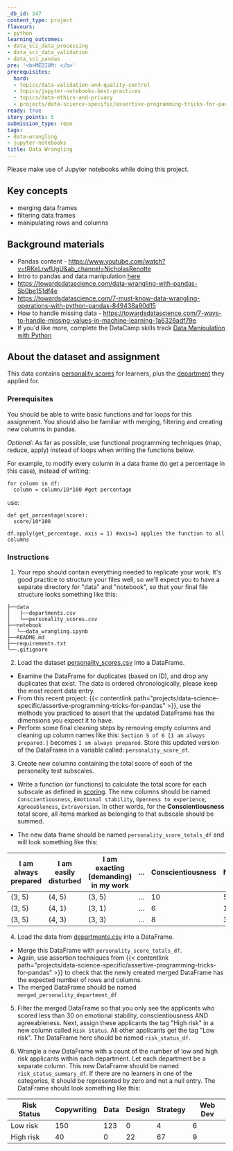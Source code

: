 ```yaml
---
_db_id: 247
content_type: project
flavours:
- python
learning_outcomes:
- data_sci_data_processing
- data_sci_data_validation
- data_sci_pandas
pre: '<b>MEDIUM: </b>'
prerequisites:
  hard:
  - topics/data-validation-and-quality-control
  - topics/jupyter-notebooks-best-practices
  - topics/data-ethics-and-privacy
  - projects/data-science-specific/assertive-programming-tricks-for-pandas
ready: true
story_points: 5
submission_type: repo
tags:
- data-wrangling
- jupyter-notebooks
title: Data Wrangling
---
```


Please make use of Jupyter notebooks while doing this project.
## Key concepts

- merging data frames
- filtering data frames
- manipulating rows and columns

## Background materials

- Pandas content - https://www.youtube.com/watch?v=tRKeLrwfUgU&ab_channel=NicholasRenotte 
- Intro to pandas and data manipulation [here](https://www.kaggle.com/learn/pandas)
- https://towardsdatascience.com/data-wrangling-with-pandas-5b0be151df4e
- https://towardsdatascience.com/7-must-know-data-wrangling-operations-with-python-pandas-849438a90d15
- How to handle missing data - https://towardsdatascience.com/7-ways-to-handle-missing-values-in-machine-learning-1a6326adf79e
- If you'd like more, complete the DataCamp skills track [Data Manipulation with Python](https://www.datacamp.com/tracks/data-manipulation-with-python)

## About the dataset and assignment

This data contains [personality scores](personality_scores.csv) for learners, plus the [department](departments.csv) they applied for.

### Prerequisites

You should be able to write basic functions and for loops for this assignment. You should also be familiar with merging, filtering and creating new columns in pandas.

_Optional:_
As far as possible, use functional programming techniques (map, reduce, apply) instead of loops when writing the functions below.

For example, to modify every column in a data frame (to get a percentage in this case), instead of writing:

```
for column in df:
  column = column/10*100 #get percentage
```

use:

```
def get_percentage(score):
  score/10*100

df.apply(get_percentage, axis = 1) #axis=1 applies the function to all columns
```

### Instructions

1. Your repo should contain everything needed to replicate your work. It's good practice to structure your files well, so we'll expect you to have a separate directory for "data" and "notebook", so that your final file structure looks something like this: 

```
├──data
│   ├──departments.csv
│   └──personality_scores.csv 
├──notebook
│  └──data_wrangling.ipynb
├──README.md
├──requirements.txt
└──.gitignore 
```
2. Load the dataset [personality_scores.csv](personality_scores.csv) into a DataFrame. 

- Examine the DataFrame for duplicates (based on ID), and drop any duplicates that exist. The data is ordered chronologically, please keep the most recent data entry. 
- From this recent project: {{< contentlink path="projects/data-science-specific/assertive-programming-tricks-for-pandas" >}}, use the methods you practiced to assert that the updated DataFrame has the dimensions you expect it to have. 
- Perform some final cleaning steps by removing empty columns and cleaning up column names like this: `Section 5 of 6 [I am always prepared.]` becomes `I am always prepared`. Store this updated version of the DataFrame in a variable called: `personality_score_df`.


3. Create new columns containing the total score of each of the personality test subscales. 

- Write a function (or functions) to calculate the total score for each subscale as defined in [scoring](scoring.txt). The new columns should be named `Conscientiousness`, `Emotional stability`, `Openness to experience`, `Agreeableness`, `Extraversion`. In other words, for the **Conscientiousness** total score, all items marked as belonging to that subscale should be summed.

- The new data frame should be named `personality_score_totals_df` and will look something like this:

| I am always prepared | I am easily disturbed | I am exacting (demanding) in my work | ... | Conscientiousness | Neuroticism |
| -------------------- | --------------------- | ------------------------------------ | --- | ----------------- | ------------------- |
| (3, 5)               | (4, 5)                | (3, 5)                               | ... | 10                | 5                   |
| (3, 5)               | (4, 1)                | (3, 1)                               | ... | 6                 | 1                   |
| (3, 5)               | (4, 3)                | (3, 3)                               | ... | 8                 | 3                   |

4. Load the data from [departments.csv](departments.csv) into a DataFrame. 

- Merge this DataFrame with `personality_score_totals_df`. 
- Again, use assertion techniques from {{< contentlink path="projects/data-science-specific/assertive-programming-tricks-for-pandas" >}} to check that the newly created merged DataFrame has the expected number of rows and columns. 
- The merged DataFrame should be named `merged_personality_department_df`
 
5. Filter the merged DataFrame so that you only see the applicants who scored less than 30 on emotional stability, conscientiousness AND agreeableness. Next, assign these applicants the tag "High risk" in a new column called `Risk Status`. All other applicants get the tag "Low risk". The DataFrame here should be named `risk_status_df`.

7. Wrangle a new DataFrame with a count of the number of low and high risk applicants within each department. Let each department be a separate column. This new DataFrame should be named `risk_status_summary_df`. If there are no learners in one of the categories, it should be represented by zero and not a null entry. The DataFrame should look something like this:

| Risk Status  | Copywriting | Data | Design | Strategy  |  Web Dev |
| ------------ | ----------  | ---- | ------ | -------   | -------- |
| Low risk     | 150         | 123  | 0      | 4         | 6        |
| High risk    | 40          | 0    | 22     | 67        | 9        |